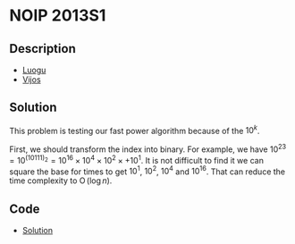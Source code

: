 # NOIP 2013S1

## Description

- [Luogu](https://www.luogu.com.cn/problem/P1965)
- [Vijos](https://www.vijos.org/p/1841)

## Solution

This problem is testing our fast power algorithm because of the $10^k$.

First, we should transform the index into binary. For example, we have $10^23=10^{(10111)_2}=10^{16}\times10^4\times10^2\times+10^1$. It is not difficult to find it we can square the base for times to get $10^1$, $10^2$, $10^4$ and $10^{16}$. That can reduce the time complexity to $\operatorname{O}(\log n)$.

## Code

- [Solution](NOIP.2013S1.0.cpp)
